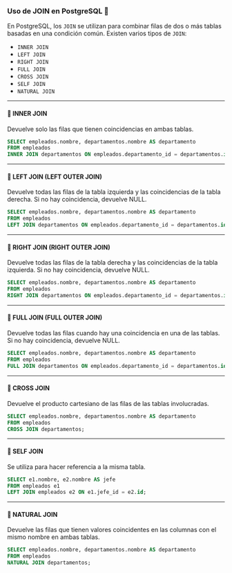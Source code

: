 ### Uso de JOIN en PostgreSQL 🔗

En PostgreSQL, los `JOIN` se utilizan para combinar filas de dos o más tablas basadas en una condición común. Existen varios tipos de `JOIN`:

- `INNER JOIN`
- `LEFT JOIN`
- `RIGHT JOIN`
- `FULL JOIN`
- `CROSS JOIN`
- `SELF JOIN`
- `NATURAL JOIN`

---

#### 🔹 INNER JOIN
Devuelve solo las filas que tienen coincidencias en ambas tablas.

```sql
SELECT empleados.nombre, departamentos.nombre AS departamento
FROM empleados
INNER JOIN departamentos ON empleados.departamento_id = departamentos.id;
```

---

#### 🔹 LEFT JOIN (LEFT OUTER JOIN)

Devuelve todas las filas de la tabla izquierda y las coincidencias de la tabla derecha. Si no hay coincidencia, devuelve NULL.

```sql
SELECT empleados.nombre, departamentos.nombre AS departamento
FROM empleados
LEFT JOIN departamentos ON empleados.departamento_id = departamentos.id;
```

---

#### 🔹 RIGHT JOIN (RIGHT OUTER JOIN)

Devuelve todas las filas de la tabla derecha y las coincidencias de la tabla izquierda. Si no hay coincidencia, devuelve NULL.

```sql
SELECT empleados.nombre, departamentos.nombre AS departamento
FROM empleados
RIGHT JOIN departamentos ON empleados.departamento_id = departamentos.id;
```

---

#### 🔹 FULL JOIN (FULL OUTER JOIN)

Devuelve todas las filas cuando hay una coincidencia en una de las tablas. Si no hay coincidencia, devuelve NULL.

```sql 
SELECT empleados.nombre, departamentos.nombre AS departamento
FROM empleados
FULL JOIN departamentos ON empleados.departamento_id = departamentos.id;
```

---

#### 🔹 CROSS JOIN

Devuelve el producto cartesiano de las filas de las tablas involucradas.

```sql
SELECT empleados.nombre, departamentos.nombre AS departamento
FROM empleados
CROSS JOIN departamentos;
```

---

#### 🔹 SELF JOIN

Se utiliza para hacer referencia a la misma tabla.

```sql
SELECT e1.nombre, e2.nombre AS jefe
FROM empleados e1
LEFT JOIN empleados e2 ON e1.jefe_id = e2.id;
```

---

#### 🔹 NATURAL JOIN

Devuelve las filas que tienen valores coincidentes en las columnas con el mismo nombre en ambas tablas.

```sql
SELECT empleados.nombre, departamentos.nombre AS departamento
FROM empleados
NATURAL JOIN departamentos;
```